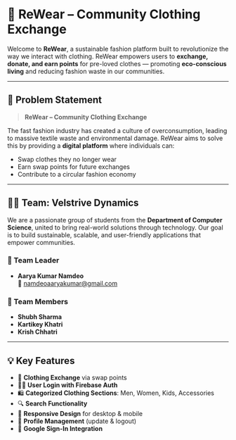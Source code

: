 # 👕 ReWear – Community Clothing Exchange

Welcome to **ReWear**, a sustainable fashion platform built to revolutionize the way we interact with clothing. ReWear empowers users to **exchange, donate, and earn points** for pre-loved clothes — promoting **eco-conscious living** and reducing fashion waste in our communities.

---

## 🚀 Problem Statement

> **ReWear – Community Clothing Exchange**

The fast fashion industry has created a culture of overconsumption, leading to massive textile waste and environmental damage. ReWear aims to solve this by providing a **digital platform** where individuals can:
- Swap clothes they no longer wear
- Earn swap points for future exchanges
- Contribute to a circular fashion economy

---

## 👨‍💻 Team: **Velstrive Dynamics**

We are a passionate group of students from the **Department of Computer Science**, united to bring real-world solutions through technology. Our goal is to build sustainable, scalable, and user-friendly applications that empower communities.

### 👤 Team Leader
- **Aarya Kumar Namdeo**  
  📧 namdeoaaryakumar@gmail.com

### 👥 Team Members
- **Shubh Sharma**  
- **Kartikey Khatri**  
- **Krish Chhatri**

---

## 💡 Key Features

- 🔁 **Clothing Exchange** via swap points
- 🧍‍♂️ **User Login with Firebase Auth**
- 🛍️ **Categorized Clothing Sections**: Men, Women, Kids, Accessories
- 🔍 **Search Functionality**
- 📱 **Responsive Design** for desktop & mobile
- 🧩 **Profile Management** (update & logout)
- 🔐 **Google Sign-In Integration**
